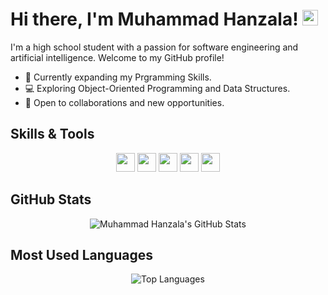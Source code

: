 # Hi there, I'm Muhammad Hanzala! <img src="https://media.giphy.com/media/hvRJCLFzcasrR4ia7z/giphy.gif" height="25px" width="25px">

I'm a high school student with a passion for software engineering and artificial intelligence. Welcome to my GitHub profile!

- 🚀 Currently expanding my Prgramming Skills.
- 💻 Exploring Object-Oriented Programming and Data Structures.
- 🌟 Open to collaborations and new opportunities.

## Skills & Tools

<div align="center">
  <img src="https://img.shields.io/badge/-Python-3776AB?style=flat-square&logo=python&logoColor=white" height="30" />
  <img src="https://img.shields.io/badge/-C-00599C?style=flat-square&logo=c&logoColor=white" height="30" />
  <img src="https://img.shields.io/badge/-Linux-FCC624?style=flat-square&logo=linux&logoColor=black" height="30" />
  <img src="https://img.shields.io/badge/-Git-F05032?style=flat-square&logo=git&logoColor=white" height="30" />
  <img src="https://img.shields.io/badge/-GitHub-181717?style=flat-square&logo=github&logoColor=white" height="30" />
</div>

## GitHub Stats

<div align="center">
  <img src="https://github-readme-stats.vercel.app/api?username=mhanzalayousaf&show_icons=true&theme=radical&count_private=true&hide=contribs" alt="Muhammad Hanzala's GitHub Stats" />
</div>

## Most Used Languages

<div align="center">
  <img src="https://github-readme-stats.vercel.app/api/top-langs/?username=mhanzalayousaf&layout=compact" alt="Top Languages" />
</div>

<!---
mhanzalayousaf/mhanzalayousaf is a ✨ special ✨ repository because its `README.md` (this file) appears on your GitHub profile.
You can click the Preview link to take a look at your changes.
--->

